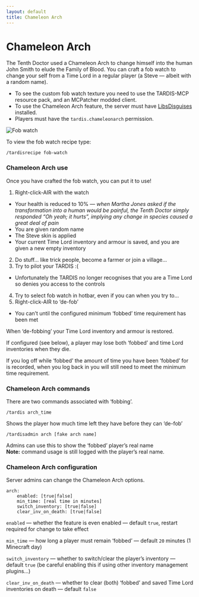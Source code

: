 ```yaml
---
layout: default
title: Chameleon Arch
---
```


# Chameleon Arch

The Tenth Doctor used a Chameleon Arch to change himself into the human John Smith to elude the Family of Blood. You can craft a fob watch to change your self from a Time Lord in a regular player (a Steve — albeit with a random name).

- To see the custom fob watch texture you need to use the TARDIS-MCP resource pack, and an MCPatcher modded client.
- To use the Chameleon Arch feature, the server must have [LibsDisguises](http://ci.md-5.net/job/LibsDisguises/) installed.
- Players must have the `tardis.chameleonarch` permission.

![Fob watch](images/docs/fob_watch.jpg)

To view the fob watch recipe type:

    /tardisrecipe fob-watch

### Chameleon Arch use

Once you have crafted the fob watch, you can put it to use!

1. Right-click-AIR with the watch
  - Your health is reduced to 10% — _when Martha Jones asked if the transformation into a human would be painful, the Tenth Doctor simply responded “Oh yeah; it hurts”, implying any change in species caused a great deal of pain_
  - You are given random name
  - The Steve skin is applied
  - Your current Time Lord inventory and armour is saved, and you are given a new empty inventory
2. Do stuff... like trick people, become a farmer or join a village...
3. Try to pilot your TARDIS :(
  - Unfortunately the TARDIS no longer recognises that you are a Time Lord so denies you access to the controls
4. Try to select fob watch in hotbar, even if you can when you try to...
5. Right-click-AIR to ‘de-fob’
  - You can’t until the configured minimum ‘fobbed’ time requirement has been met

When ‘de-fobbing’ your Time Lord inventory and armour is restored.

If configured (see below), a player may lose both ‘fobbed’ and time Lord inventories when they die.

If you log off while ‘fobbed’ the amount of time you have been ‘fobbed’ for is recorded, when you log back in you will still need to meet the minimum time requirement.

### Chameleon Arch commands

There are two commands associated with ‘fobbing’.

    /tardis arch_time

Shows the player how much time left they have before they can ‘de-fob’

    /tardisadmin arch [fake arch name]

Admins can use this to show the ‘fobbed’ player’s real name  
**Note:** command usage is still logged with the player’s real name.

### Chameleon Arch configuration

Server admins can change the Chameleon Arch options.

    arch:
        enabled: [true|false]
        min_time: [real time in minutes]
        switch_inventory: [true|false]
        clear_inv_on_death: [true|false]

`enabled` — whether the feature is even enabled — default `true`, restart required for change to take effect

`min_time` — how long a player must remain ‘fobbed’ — default `20` minutes (1 Minecraft day)

`switch_inventory` — whether to switch/clear the player’s inventory — default `true` (be careful enabling this if using other inventory management plugins...)

`clear_inv_on_death` — whether to clear (both) ‘fobbed’ and saved Time Lord inventories on death — default `false`
